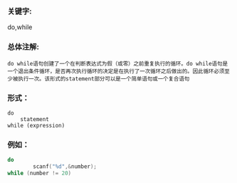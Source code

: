 ### 关键字:
do,while
### 总体注解:
    do while语句创建了一个在判断表达式为假（或零）之前重复执行的循环。do while语句是一个退出条件循环，是否再次执行循环的决定是在执行了一次循环之后做出的。因此循环必须至少被执行一次。该形式的statement部分可以是一个简单语句或一个复合语句
### 形式：
```
do
    statement
while (expression)
```
### 例如：
```c
do 
        scanf("%d",&number);
while (number != 20)
```

